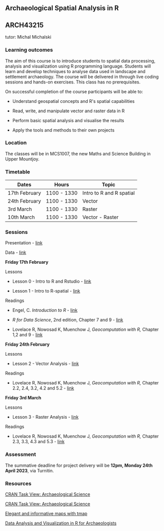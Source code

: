 ## Archaeological Spatial Analysis in R

## ARCH43215

tutor: Michal Michalski

### Learning outcomes

The aim of this course is to introduce students to spatial data processing, analysis and visualization using R programming language. Students will learn and develop techniques to analyse data used in landscape and settlement archaeology. The course will be delivered in through live coding sessions and hands-on exercises. This class has no prerequisites.

On successful completion of the course participants will be able to:

-   Understand geospatial concepts and R's spatial capabilities

-   Read, write, and manipulate vector and raster data in R

-   Perform basic spatial analysis and visualise the results

-   Apply the tools and methods to their own projects

### Location

The classes will be in MCS1007, the new Maths and Science Building in Upper Mountjoy.

### Timetable

| Dates         | Hours       | Topic                    |
|---------------|-------------|--------------------------|
| 17th February | 1100 - 1330 | Intro to R and R spatial |
| 24th February | 1100 - 1330 | Vector                   |
| 3rd March     | 1100 - 1330 | Raster                   |
| 10th March    | 1100 - 1330 | Vector - Raster          |

### Sessions

Presentation - [link](https://topographos.github.io/asar/slides/slides.html)

Data - [link](https://topographos.github.io/asar/data.zip)

**Friday 17th February**

Lessons

-   Lesson 0 - Intro to R and Rstudio - [link](https://topographos.github.io/asar/lesson-0/lesson-0.html)

-   Lesson 1 - Intro to R-spatial - [link](https://topographos.github.io/asar/lesson-1/lesson-1.html)

Readings

-   Engel, C. *Introduction to R* - [link](https://cengel.github.io/R-intro/)

-   *R for Data Science*, 2nd edition, Chapter 7 and 9 - [link](https://r4ds.hadley.nz)

-   Lovelace R, Nowosad K, Muenchow J, *Geocomputation with R,* Chapter 1,2 and 9 - [link](https://r.geocompx.org/)

**Friday 24th February**

Lessons

-   Lesson 2 - Vector Analysis - [link](https://topographos.github.io/asar/lesson-2/lesson-2.html)

Readings

-   Lovelace R, Nowosad K, Muenchow J, *Geocomputation with R,* Chapter 2.2, 2.4, 3.2, 4.2 and 5.2 - [link](https://r.geocompx.org/)

**Friday 3rd March**

Lessons

-   Lesson 3 - Raster Analysis - [link](https://topographos.github.io/asar/lesson-3/lesson-3.html)

Readings

-   Lovelace R, Nowosad K, Muenchow J, *Geocomputation with R,* Chapter 2.3, 3.3, 4.3 and 5.3 - [link](https://r.geocompx.org/)

### Assessment

The summative deadline for project delivery will be **12pm, Monday 24th April 2023**, via Turnitin.

### Resources

[CRAN Task View: Archaeological Science](https://github.com/benmarwick/ctv-archaeology)

[CRAN Task View: Archaeological Science](https://github.com/benmarwick/ctv-archaeology)

[Elegant and informative maps with tmap](https://r-tmap.github.io/tmap-book/)

[Data Analysis and Visualization in R for Archaeologists](https://carpentries-incubator.github.io/R-archaeology-lesson/index.html)